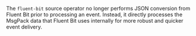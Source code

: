 The `fluent-bit` source operator no longer performs JSON conversion from
Fluent Bit prior to processing an event. Instead, it directly processes the
MsgPack data that Fluent Bit uses internally for more robust and quicker event
delivery.
